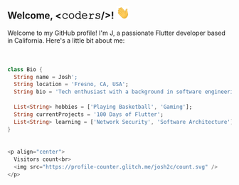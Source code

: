 ## Welcome, <𝚌𝚘𝚍𝚎𝚛𝚜/>! <img src="https://raw.githubusercontent.com/ABSphreak/ABSphreak/master/gifs/Hi.gif" width="30px"></h2>


Welcome to my GitHub profile! I'm J, a passionate Flutter developer based in California. Here's a little bit about me:

```dart


class Bio {
  String name = Josh';
  String location = 'Fresno, CA, USA';
  String bio = 'Tech enthusiast with a background in software engineering and business.';
  
  List<String> hobbies = ['Playing Basketball', 'Gaming'];
  String currentProjects = '100 Days of Flutter';
  List<String> learning = ['Network Security', 'Software Architecture'];
}


<p align="center"> 
  Visitors count<br>
  <img src="https://profile-counter.glitch.me/josh2c/count.svg" />
</p>
